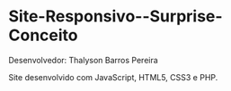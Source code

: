 # Site-Responsivo--Surprise-Conceito

Desenvolvedor: Thalyson Barros Pereira

Site desenvolvido com JavaScript, HTML5, CSS3 e PHP.
